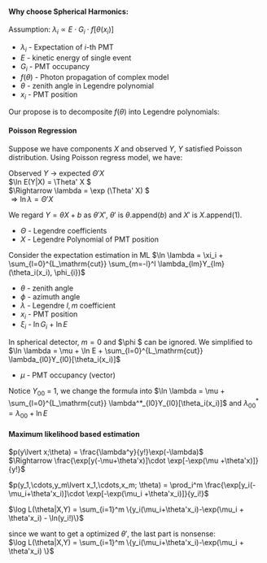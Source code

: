 #### Why choose Spherical Harmonics:  

Assumption: $\lambda_i \propto E\cdot G_i \cdot f[\theta(x_i)]$

+ $\lambda_i$ -  Expectation of $i$-th PMT
+ $E$ - kinetic energy of single event
+ $G_i$ - PMT occupancy
+ $f(\theta)$ - Photon propagation of complex model
+ $\theta$ - zenith angle in Legendre polynomial
+ $x_i$ - PMT position

Our propose is to decomposite $f(\theta)$ into Legendre polynomials:

#### Poisson Regression
Suppose we have components $X$ and observed $Y$, $Y$ satisfied Poisson distribution. Using Poisson regress model, we have:  

Observed $Y$ $\rightarrow$ expected $\Theta' X$    
$\ln E(Y|X) = \Theta' X $  
$\Rightarrow \lambda = \exp (\Theta' X) $  
$\Rightarrow  \ln \lambda = \Theta' X$

We regard $Y=\theta X+b$ as $\theta'X'$, $\theta'$ is $\theta$.append($b$) and $X'$ is $X$.append($1$).  

+ $\Theta$ - Legendre coefficients
+ $X$  - Legendre Polynomial of PMT position

Consider the expectation estimation in ML
$\ln \lambda = \xi_i + \sum_{l=0}^{L_\mathrm{cut}} \sum_{m=-l}^l \lambda_{lm}Y_{lm}(\theta_i(x_i), \phi_{i})$

+ $\theta$ - zenith angle
+ $\phi$ - azimuth angle
+ $\lambda$ - Legendre ${l,m}$ coefficient 
+ $x_i$  - PMT position
+ $\xi_i$ - $\ln G_i$ + $\ln E$

In spherical detector, $m=0$ and $\phi $ can be ignored. We simplified to   
$\ln \lambda = \mu + \ln E + \sum_{l=0}^{L_\mathrm{cut}} \lambda_{l0}Y_{l0}[\theta_i(x_i)]$
+ $\mu$ - PMT occupancy (vector)

Notice $Y_{00}$ = 1, we change the formula into
$\ln \lambda = \mu + \sum_{l=0}^{L_\mathrm{cut}} \lambda^*_{l0}Y_{l0}[\theta_i(x_i)]$
and $\lambda^*_{00} = \lambda_{00} + \ln E$  

#### Maximum likelihood based estimation  
$p(y\lvert x;\theta) = \frac{\lambda^y}{y!}\exp(-\lambda)$  
$\Rightarrow \frac{\exp[y(-\mu+\theta'x)]\cdot \exp[-\exp(\mu +\theta'x)]}{y!}$

$p(y_1,\cdots,y_m\lvert x_1,\cdots,x_m; \theta) = \prod_i^m \frac{\exp[y_i(-\mu_i+\theta'x_i)]\cdot \exp[-\exp(\mu_i +\theta'x_i)]}{y_i!}$

$\log L(\theta|X,Y) = \sum_{i=1}^m \{y_i(\mu_i+\theta'x_i)-\exp(\mu_i + \theta'x_i) - \ln(y_i!)\}$

since we want to get a optimized $\theta'$, the last part is nonsense:  
$\log L(\theta|X,Y) = \sum_{i=1}^m \{y_i(\mu_i+\theta'x_i)-\exp(\mu_i + \theta'x_i) \}$
